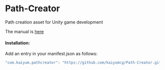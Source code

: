 # Path-Creator
Path creation asset for Unity game development

The manual is [here](https://github.com/SebLague/Path-Creator#readme)
#### Installation:
Add an entry in your manifest.json as follows:
```C#
"com.kaiyum.pathcreator": "https://github.com/kaiyumcg/Path-Creator.git"
```

